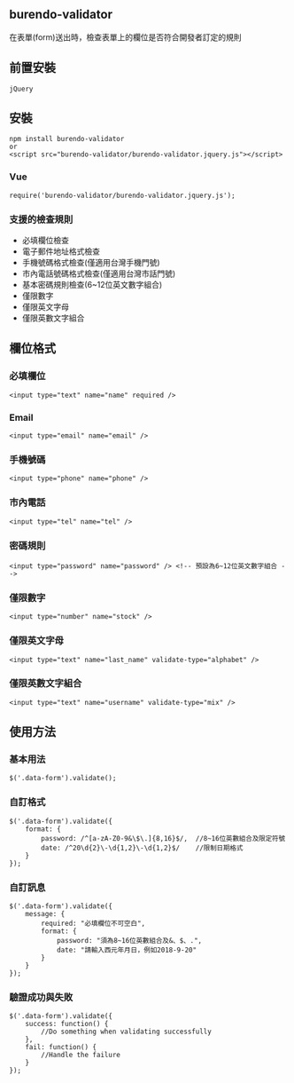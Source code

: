 ## burendo-validator
在表單(form)送出時，檢查表單上的欄位是否符合開發者訂定的規則
## 前置安裝
    jQuery
## 安裝
    npm install burendo-validator
    or
    <script src="burendo-validator/burendo-validator.jquery.js"></script>
### Vue
    require('burendo-validator/burendo-validator.jquery.js');
### 支援的檢查規則
* 必填欄位檢查
* 電子郵件地址格式檢查
* 手機號碼格式檢查(僅適用台灣手機門號)
* 市內電話號碼格式檢查(僅適用台灣市話門號)
* 基本密碼規則檢查(6~12位英文數字組合)
* 僅限數字
* 僅限英文字母
* 僅限英數文字組合
## 欄位格式
### 必填欄位
	<input type="text" name="name" required />
### Email
	<input type="email" name="email" />
### 手機號碼
    <input type="phone" name="phone" />
### 市內電話
    <input type="tel" name="tel" />
### 密碼規則
    <input type="password" name="password" /> <!-- 預設為6~12位英文數字組合 -->
### 僅限數字
    <input type="number" name="stock" />
### 僅限英文字母
    <input type="text" name="last_name" validate-type="alphabet" />
### 僅限英數文字組合
    <input type="text" name="username" validate-type="mix" />
## 使用方法
### 基本用法
	$('.data-form').validate();
### 自訂格式
	$('.data-form').validate({
		format: {
			password: /^[a-zA-Z0-9&\$\.]{8,16}$/,  //8~16位英數組合及限定符號
			date: /^20\d{2}\-\d{1,2}\-\d{1,2}$/    //限制日期格式
		}
	});
### 自訂訊息
	$('.data-form').validate({
		message: {
			required: "必填欄位不可空白",
			format: {
				password: "須為8~16位英數組合及&、$、.",
				date: "請輸入西元年月日，例如2018-9-20"
			}
		}
	});
### 驗證成功與失敗
	$('.data-form').validate({
		success: function() {
		    //Do something when validating successfully
		},
		fail: function() {
			//Handle the failure
		}
	});
